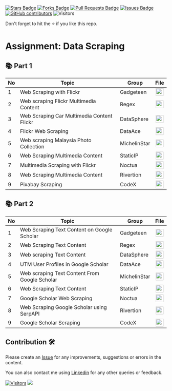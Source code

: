 
<a href="https://github.com/drshahizan/special-topic-data-engineering/stargazers"><img src="https://img.shields.io/github/stars/drshahizan/special-topic-data-engineering" alt="Stars Badge"/></a>
<a href="https://github.com/drshahizan/special-topic-data-engineering/network/members"><img src="https://img.shields.io/github/forks/drshahizan/special-topic-data-engineering" alt="Forks Badge"/></a>
<a href="https://github.com/drshahizan/special-topic-data-engineering/pulls"><img src="https://img.shields.io/github/issues-pr/drshahizan/special-topic-data-engineering" alt="Pull Requests Badge"/></a>
<a href="https://github.com/drshahizan/special-topic-data-engineering/issues"><img src="https://img.shields.io/github/issues/drshahizan/special-topic-data-engineering" alt="Issues Badge"/></a>
<a href="https://github.com/drshahizan/special-topic-data-engineering/graphs/contributors"><img alt="GitHub contributors" src="https://img.shields.io/github/contributors/drshahizan/special-topic-data-engineering?color=2b9348"></a>
![Visitors](https://api.visitorbadge.io/api/visitors?path=https%3A%2F%2Fgithub.com%2Fdrshahizan%2Fspecial-topic-data-engineering&labelColor=%23d9e3f0&countColor=%23697689&style=flat)

Don't forget to hit the :star: if you like this repo.

# Assignment: Data Scraping

## 📚 Part 1

| No | Topic | Group | File | 
| ----- | ----- | ------ | :------: | 
| 1 | Web Scraping with Flickr | Gadgeteen | <a href="https://github.com/drshahizan/special-topic-data-engineering/tree/main/assignment/data-scraping/submission/part1/Gadgeteen" ><img src="../../../images/task.png" width="24px" height="24px" ></a> |
| 2 |  Web scraping Flickr Multimedia Content  | Regex | <a href="https://github.com/drshahizan/special-topic-data-engineering/tree/ce75b75768012da91205ffe012703a946ea930cf/assignment/data-scraping/submission/part1/Regex" ><img src="../../../images/task.png" width="24px" height="24px" ></a> |
| 3 | Web Scraping Car Multimedia Content Flickr | DataSphere | <a href="https://github.com/drshahizan/special-topic-data-engineering/tree/main/assignment/data-scraping/submission/part1/DataSphere" ><img src="../../../images/task.png" width="24px" height="24px" ></a> |
| 4 | Flickr Web Scraping | DataAce | <a href="https://github.com/drshahizan/special-topic-data-engineering/tree/main/assignment/data-scraping/submission/part1/DataAce" ><img src="../../../images/task.png" width="24px" height="24px" ></a> |
| 5 | Web scraping Malaysia Photo Collection | MichelinStar | <a href="https://github.com/drshahizan/special-topic-data-engineering/tree/main/assignment/data-scraping/submission/part1/MichelinStar" ><img src="../../../images/task.png" width="24px" height="24px" ></a> |
| 6 | Web Scraping Multimedia Content | StaticIP | <a href="https://github.com/drshahizan/special-topic-data-engineering/tree/main/assignment/data-scraping/submission/part1/StaticIP" ><img src="../../../images/task.png" width="24px" height="24px" ></a> |
| 7 | Multimedia Scraping with Flickr | Noctua| <a href="/assignment/data-scraping/submission/part1/Noctua" ><img src="../../../images/task.png" width="24px" height="24px" ></a> |
| 8 | Web Scraping Multimedia Content | Rivertion | <a href="part1/Rivertion" ><img src="../../../images/task.png" width="24px" height="24px" ></a> |
| 9 | Pixabay Scraping | CodeX| <a href="https://github.com/drshahizan/special-topic-data-engineering/tree/8fe06434d8b4569f72c772a870498872497cbf6f/assignment/data-scraping/submission/part1/CodeX" ><img src="../../../images/task.png" width="24px" height="24px" ></a> |


## 📚 Part 2

| No | Topic | Group | File | 
| ----- | ----- | ------ | :------: | 
| 1 | Web Scraping Text Content on Google Scholar | Gadgeteen | <a href="https://github.com/drshahizan/special-topic-data-engineering/tree/main/assignment/data-scraping/submission/part2/Gadgeteen" ><img src="../../../images/task.png" width="24px" height="24px" ></a> |
| 2 | Web Scraping Text Content | Regex | <a href="https://github.com/drshahizan/special-topic-data-engineering/blob/dd59d96a7d66dd8f96298c2c920fa52a1367662b/assignment/data-scraping/submission/part2/Regex/readme.md" ><img src="../../../images/task.png" width="24px" height="24px" ></a> |
| 3 | Web scraping Text Content | DataSphere | <a href="https://github.com/drshahizan/special-topic-data-engineering/tree/main/assignment/data-scraping/submission/part2/DataSphere" ><img src="../../../images/task.png" width="24px" height="24px" ></a> |
| 4 | UTM User Profiles in Google Scholar | DataAce | <a href="https://github.com/drshahizan/special-topic-data-engineering/tree/main/assignment/data-scraping/submission/part2/DataAce" ><img src="../../../images/task.png" width="24px" height="24px" ></a> |
| 5 | Web scraping Text Content From Google Scholar | MichelinStar | <a href="https://github.com/drshahizan/special-topic-data-engineering/tree/main/assignment/data-scraping/submission/part2/MichelinStar" ><img src="../../../images/task.png" width="24px" height="24px" ></a> |
| 6 | Web Scraping Text Content | StaticIP | <a href="https://github.com/drshahizan/special-topic-data-engineering/tree/main/assignment/data-scraping/submission/part2/StaticIP" ><img src="../../../images/task.png" width="24px" height="24px" ></a> |
| 7 | Google Scholar Web Scraping | Noctua| <a href="/assignment/data-scraping/submission/part2/Noctua" ><img src="../../../images/task.png" width="24px" height="24px" ></a> |
| 8 | Web Scraping Google Scholar using SerpAPI | Rivertion | <a href="part2/Rivertion" ><img src="../../../images/task.png" width="24px" height="24px" ></a> |
| 9 | Google Scholar Scraping | CodeX| <a href="https://github.com/drshahizan/special-topic-data-engineering/tree/01be9008c78bc4ca9c2564458204a32f87305cd2/assignment/data-scraping/submission/part2/CodeX" ><img src="../../../images/task.png" width="24px" height="24px" ></a> |


## Contribution 🛠️
Please create an [Issue](https://github.com/drshahizan/special-topic-data-engineering/issues) for any improvements, suggestions or errors in the content.

You can also contact me using [Linkedin](https://www.linkedin.com/in/drshahizan/) for any other queries or feedback.

[![Visitors](https://api.visitorbadge.io/api/visitors?path=https%3A%2F%2Fgithub.com%2Fdrshahizan&labelColor=%23697689&countColor=%23555555&style=plastic)](https://visitorbadge.io/status?path=https%3A%2F%2Fgithub.com%2Fdrshahizan)
![](https://hit.yhype.me/github/profile?user_id=81284918)

